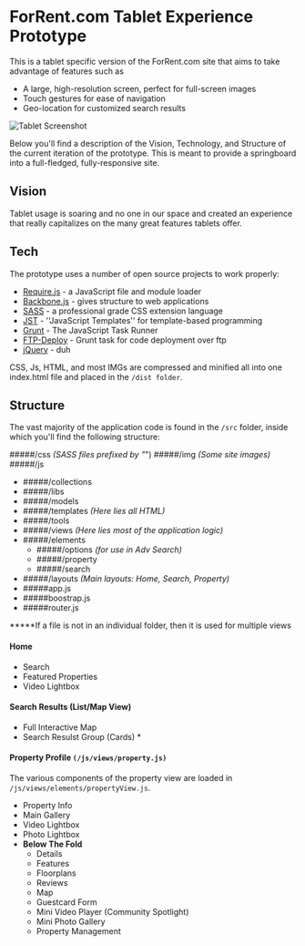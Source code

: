 ForRent.com Tablet Experience Prototype
=========

This is a tablet specific version of the ForRent.com site that aims to take advantage of features such as

  - A large, high-resolution screen, perfect for full-screen images
  - Touch gestures for ease of navigation
  - Geo-location for customized search results

![Tablet Screenshot](http://i.imgur.com/1I5bnLk.png)

Below you'll find a description of the Vision, Technology, and Structure of the current iteration of the prototype.  This is meant to provide a springboard into a full-fledged, fully-responsive site.


Vision
-----------

Tablet usage is soaring and no one in our space and created an experience that really capitalizes on the many great features tablets offer.

Tech
-----------

The prototype uses a number of open source projects to work properly:

* [Require.js] - a JavaScript file and module loader
* [Backbone.js] - gives structure to web applications
* [SASS] - a professional grade CSS extension language
* [JST] - ''JavaScript Templates'' for template-based programming
* [Grunt] - The JavaScript Task Runner
* [FTP-Deploy] - Grunt task for code deployment over ftp
* [jQuery] - duh 

CSS, Js, HTML, and most IMGs are compressed and minified all into one index.html file and placed in the `/dist folder`.


Structure
--------------

The vast majority of the application code is found in the `/src` folder, inside which you'll find the following structure:

#####/css _(SASS files prefixed by "_")
#####/img _(Some site images)_
#####/js
 - #####/collections
 - #####/libs
 - #####/models
 - #####/templates _(Here lies all HTML)_
 - #####/tools
 - #####/views _(Here lies most of the application logic)_
  - #####/elements
    - #####/options _(for use in Adv Search)_
    - #####/property
    - #####/search
  - #####/layouts _(Main layouts: Home, Search, Property)_
 - #####app.js
 - #####boostrap.js
 - #####router.js

*****If a file is not in an individual folder, then it is used for multiple views

#### Home
 * Search
 * Featured Properties
 * Video Lightbox

#### Search Results (List/Map View)
 * Full Interactive Map 
 * Search Resulst Group (Cards)
    * 


#### Property Profile `(/js/views/property.js)`
The various components of the property view are loaded in `/js/views/elements/propertyView.js`.
 * Property Info
 * Main Gallery
 * Video Lightbox
 * Photo Lightbox
 * **Below The Fold**
    * Details
    * Features
    * Floorplans
    * Reviews
    * Map
    * Guestcard Form
    * Mini Video Player (Community Spotlight)
    * Mini Photo Gallery
    * Property Management




[Require.js]:http://requirejs.org/
[Backbone.js]:http://backbonejs.org/
[SASS]:http://sass-lang.com/
[JST]:https://code.google.com/p/trimpath/wiki/JavaScriptTemplates
[Grunt]:http://gruntjs.com/
[FTP-Deploy]:https://github.com/zonak/grunt-ftp-deploy
[jQuery]:http://jquery.com/